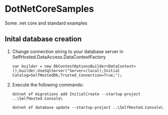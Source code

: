 # DotNetCoreSamples
Some .net core and standard examples


## Inital database creation ##

1. Change connection string to your database server in SelfHosted.DataAccess.DataContextFactory

    ```var builder = new DbContextOptionsBuilder<DataContext>();builder.UseSqlServer("Server=(local);Initial Catalog=SelfHostedDb;Trusted_Connection=True;");```

2. Execute the following commands:

    ```dotnet ef migrations add InitialCreate --startup-project ..\SelfHosted.Console\```
    
    ```dotnet ef database update --startup-project ..\SelfHosted.Console\```